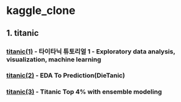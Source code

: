 # kaggle_clone
## 1. titanic
### [titanic(1)](https://kaggle-kr.tistory.com/17?category=868316) - 타이타닉 튜토리얼 1 - Exploratory data analysis, visualization, machine learning
### [titanic(2)](https://www.kaggle.com/ash316/eda-to-prediction-dietanic) - EDA To Prediction(DieTanic)
### [titanic(3)](https://www.kaggle.com/yassineghouzam/titanic-top-4-with-ensemble-modeling#Titanic-Top-4%-with-ensemble-modeling) - Titanic Top 4% with ensemble modeling
